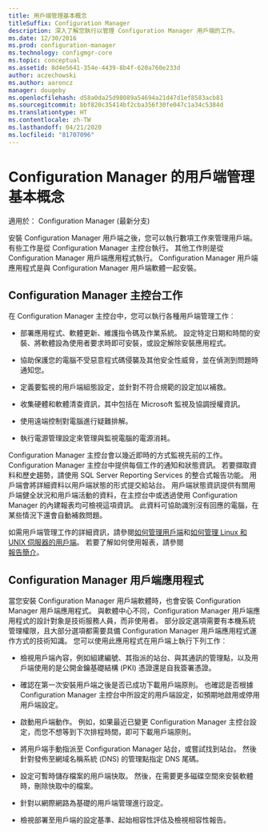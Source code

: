 ```yaml
---
title: 用戶端管理基本概念
titleSuffix: Configuration Manager
description: 深入了解您執行以管理 Configuration Manager 用戶端的工作。
ms.date: 12/30/2016
ms.prod: configuration-manager
ms.technology: configmgr-core
ms.topic: conceptual
ms.assetid: 8d4e5641-354e-4439-8b4f-620a760e233d
author: aczechowski
ms.author: aaroncz
manager: dougeby
ms.openlocfilehash: d58a0da25d98089a54694a21d47d1ef8583acb81
ms.sourcegitcommit: bbf820c35414bf2cba356f30fe047c1a34c5384d
ms.translationtype: HT
ms.contentlocale: zh-TW
ms.lasthandoff: 04/21/2020
ms.locfileid: "81707096"
---
```

# <a name="fundamentals-of-client-management-tasks-for-configuration-manager"></a>Configuration Manager 的用戶端管理基本概念

適用於：  Configuration Manager (最新分支)

安裝 Configuration Manager 用戶端之後，您可以執行數項工作來管理用戶端。  有些工作是從 Configuration Manager 主控台執行。 其他工作則是從 Configuration Manager 用戶端應用程式執行。 Configuration Manager 用戶端應用程式是與 Configuration Manager 用戶端軟體一起安裝。

## <a name="configuration-manager-console-tasks"></a>Configuration Manager 主控台工作
 在 Configuration Manager 主控台中，您可以執行各種用戶端管理工作︰  

-   部署應用程式、軟體更新、維護指令碼及作業系統。 設定特定日期和時間的安裝、將軟體設為使用者要求時即可安裝，或設定解除安裝應用程式。  

-   協助保護您的電腦不受惡意程式碼侵襲及其他安全性威脅，並在偵測到問題時通知您。  

-   定義要監視的用戶端組態設定，並針對不符合規範的設定加以補救。  

-   收集硬體和軟體清查資訊，其中包括在 Microsoft 監視及協調授權資訊。  

-   使用遠端控制對電腦進行疑難排解。  

-   執行電源管理設定來管理與監視電腦的電源消耗。  

Configuration Manager 主控台會以幾近即時的方式監視先前的工作。 Configuration Manager 主控台中提供每個工作的通知和狀態資訊。 若要擷取資料和歷史趨勢，請使用 SQL Server Reporting Services 的整合式報告功能。 用戶端會將詳細資料以用戶端狀態的形式提交給站台。  用戶端狀態資訊提供有關用戶端健全狀況和用戶端活動的資料，在主控台中或透過使用 Configuration Manager 的內建報表均可檢視這項資訊。 此資料可協助識別沒有回應的電腦，在某些情況下還會自動補救問題。  

 如需用戶端管理工作的詳細資訊，請參閱[如何管理用戶端](../../core/clients/manage/manage-clients.md)和[如何管理 Linux 和 UNIX 伺服器的用戶端](../../core/clients/manage/manage-clients-for-linux-and-unix-servers.md)。 若要了解如何使用報表，請參閱   
            [報告簡介](../../core/servers/manage/introduction-to-reporting.md)。  

## <a name="configuration-manager-client-application"></a>Configuration Manager 用戶端應用程式  
 當您安裝 Configuration Manager 用戶端軟體時，也會安裝 Configuration Manager 用戶端應用程式。 與軟體中心不同，Configuration Manager 用戶端應用程式的設計對象是技術服務人員，而非使用者。 部分設定選項需要有本機系統管理權限，且大部分選項都需要具備 Configuration Manager 用戶端應用程式運作方式的技術知識。 您可以使用此應用程式在用戶端上執行下列工作︰  

-   檢視用戶端內容，例如組建編號、其指派的站台、與其通訊的管理點，以及用戶端使用的是公開金鑰基礎結構 (PKI) 憑證還是自我簽署憑證。  

-   確認在第一次安裝用戶端之後是否已成功下載用戶端原則。 也確認是否根據 Configuration Manager 主控台中所設定的用戶端設定，如預期地啟用或停用用戶端設定。  

-   啟動用戶端動作。 例如，如果最近已變更 Configuration Manager 主控台設定，而您不想等到下次排程時間，即可下載用戶端原則。  

-   將用戶端手動指派至 Configuration Manager 站台，或嘗試找到站台。 然後針對發佈至網域名稱系統 (DNS) 的管理點指定 DNS 尾碼。  

-   設定可暫時儲存檔案的用戶端快取。 然後，在需要更多磁碟空間來安裝軟體時，刪除快取中的檔案。  

-   針對以網際網路為基礎的用戶端管理進行設定。  

-   檢視部署至用戶端的設定基準、起始相容性評估及檢視相容性報告。  
